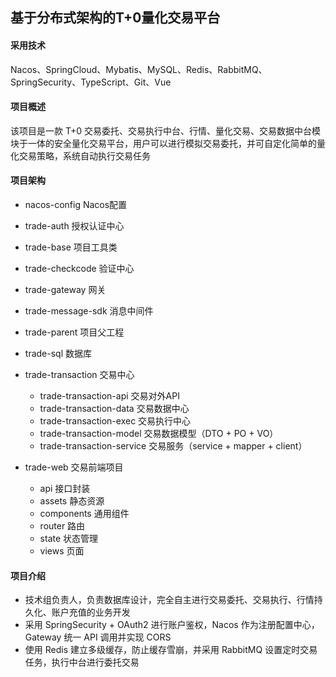 
## 基于分布式架构的T+0量化交易平台

#### 采用技术

Nacos、SpringCloud、Mybatis、MySQL、Redis、RabbitMQ、SpringSecurity、TypeScript、Git、Vue

#### 项目概述

该项目是一款 T+0 交易委托、交易执行中台、行情、量化交易、交易数据中台模块于一体的安全量化交易平台，用户可以进行模拟交易委托，并可自定化简单的量化交易策略，系统自动执行交易任务

#### 项目架构

- nacos-config       Nacos配置

- trade-auth        授权认证中心

- trade-base        项目工具类

- trade-checkcode   验证中心

- trade-gateway     网关

- trade-message-sdk 消息中间件

- trade-parent      项目父工程

- trade-sql         数据库

- trade-transaction 交易中心
	- trade-transaction-api      交易对外API
	- trade-transaction-data     交易数据中心
	- trade-transaction-exec     交易执行中心
	- trade-transaction-model    交易数据模型（DTO + PO + VO）
	- trade-transaction-service  交易服务（service + mapper + client）

- trade-web         交易前端项目
	- api                   接口封装
	- assets                静态资源
	- components            通用组件
	- router                路由
	- state                 状态管理
	- views                 页面

#### 项目介绍

- 技术组负责人，负责数据库设计，完全自主进行交易委托、交易执行、行情持久化、账户充值的业务开发
- 采用 SpringSecurity + OAuth2 进行账户鉴权，Nacos 作为注册配置中心，Gateway 统一 API 调用并实现 CORS
- 使用 Redis 建立多级缓存，防止缓存雪崩，并采用 RabbitMQ 设置定时交易任务，执行中台进行委托交易
